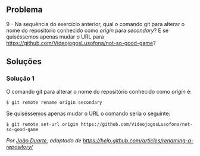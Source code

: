 ## Problema

9 - Na sequência do exercício anterior, qual o comando git para alterar o nome
do repositório conhecido como _origin_ para _secondary_? E se quiséssemos
apenas mudar o URL para https://github.com/VideojogosLusofona/not-so-good-game?

## Soluções

### Solução 1

O comando git para alterar o nome do repositório conhecido como _origin_ é:

```
$ git remote rename origin secondary
```

Se quiséssemos apenas mudar o URL o comando seria o seguinte:

```
$ git remote set-url origin https://github.com/VideojogosLusofona/not-so-good-game
```

*Por [João Duarte](https://github.com/JoaoAlexandreDuarte), adaptado de
https://help.github.com/articles/renaming-a-repository/*
